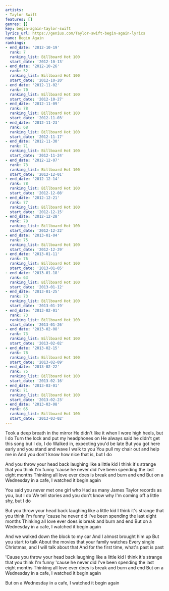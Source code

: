 ```yaml
---
artists:
- Taylor Swift
features: []
genres: []
key: begin-again-taylor-swift
lyrics_url: https://genius.com/Taylor-swift-begin-again-lyrics
name: Begin Again
rankings:
- end_date: '2012-10-19'
  rank: 7
  ranking_list: Billboard Hot 100
  start_date: '2012-10-13'
- end_date: '2012-10-26'
  rank: 52
  ranking_list: Billboard Hot 100
  start_date: '2012-10-20'
- end_date: '2012-11-02'
  rank: 70
  ranking_list: Billboard Hot 100
  start_date: '2012-10-27'
- end_date: '2012-11-09'
  rank: 78
  ranking_list: Billboard Hot 100
  start_date: '2012-11-03'
- end_date: '2012-11-23'
  rank: 68
  ranking_list: Billboard Hot 100
  start_date: '2012-11-17'
- end_date: '2012-11-30'
  rank: 71
  ranking_list: Billboard Hot 100
  start_date: '2012-11-24'
- end_date: '2012-12-07'
  rank: 73
  ranking_list: Billboard Hot 100
  start_date: '2012-12-01'
- end_date: '2012-12-14'
  rank: 78
  ranking_list: Billboard Hot 100
  start_date: '2012-12-08'
- end_date: '2012-12-21'
  rank: 77
  ranking_list: Billboard Hot 100
  start_date: '2012-12-15'
- end_date: '2012-12-28'
  rank: 78
  ranking_list: Billboard Hot 100
  start_date: '2012-12-22'
- end_date: '2013-01-04'
  rank: 75
  ranking_list: Billboard Hot 100
  start_date: '2012-12-29'
- end_date: '2013-01-11'
  rank: 76
  ranking_list: Billboard Hot 100
  start_date: '2013-01-05'
- end_date: '2013-01-18'
  rank: 63
  ranking_list: Billboard Hot 100
  start_date: '2013-01-12'
- end_date: '2013-01-25'
  rank: 73
  ranking_list: Billboard Hot 100
  start_date: '2013-01-19'
- end_date: '2013-02-01'
  rank: 73
  ranking_list: Billboard Hot 100
  start_date: '2013-01-26'
- end_date: '2013-02-08'
  rank: 73
  ranking_list: Billboard Hot 100
  start_date: '2013-02-02'
- end_date: '2013-02-15'
  rank: 78
  ranking_list: Billboard Hot 100
  start_date: '2013-02-09'
- end_date: '2013-02-22'
  rank: 75
  ranking_list: Billboard Hot 100
  start_date: '2013-02-16'
- end_date: '2013-03-01'
  rank: 71
  ranking_list: Billboard Hot 100
  start_date: '2013-02-23'
- end_date: '2013-03-08'
  rank: 65
  ranking_list: Billboard Hot 100
  start_date: '2013-03-02'
---
```

Took a deep breath in the mirror
He didn't like it when I wore high heels, but I do
Turn the lock and put my headphones on
He always said he didn't get this song but I do, I do
Walked in, expecting you'd be late
But you got here early and you stand and wave
I walk to you
You pull my chair out and help me in
And you don't know how nice that is, but I do


And you throw your head back laughing like a little kid
I think it's strange that you think I'm funny 'cause he never did
I've been spending the last eight months
Thinking all love ever does is break and burn and end
But on a Wednesday in a cafe, I watched it begin again


You said you never met one girl who
Had as many James Taylor records as you, but I do
We tell stories and you don't know why
I'm coming off a little shy, but I do


But you throw your head back laughing like a little kid
I think it's strange that you think I'm funny 'cause he never did
I've been spending the last eight months
Thinking all love ever does is break and burn and end
But on a Wednesday in a cafe, I watched it begin again


And we walked down the block to my car
And I almost brought him up
But you start to talk
About the movies that your family watches
Every single Christmas, and I will talk about that
And for the first time, what's past is past


'Cause you throw your head back laughing like a little kid
I think it's strange that you think I'm funny 'cause he never did
I've been spending the last eight months
Thinking all love ever does is break and burn and end
But on a Wednesday in a cafe, I watched it begin again


But on a Wednesday in a cafe, I watched it begin again
